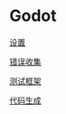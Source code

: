 # Godot
<p id="e9Q87fZEXhTk74h3rBV4jp">

[设置](./%E8%AE%BE%E7%BD%AE/index.md)

</p>

<p id="d1uGeKw9XNPwfUM1HP1tbW">

[错误收集](./%E9%94%99%E8%AF%AF%E6%94%B6%E9%9B%86/index.md)

</p>

<p id="uitpJsYT7bLgcDFWXd3BXe">

[测试框架](./%E6%B5%8B%E8%AF%95%E6%A1%86%E6%9E%B6/index.md)

</p>

<p id="aPUsRgSadsJhyr9Ugb3qkB">

[代码生成](./%E4%BB%A3%E7%A0%81%E7%94%9F%E6%88%90/index.md)

</p>
